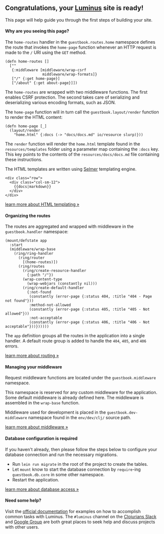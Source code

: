 <h2 class="alert alert-success">Congratulations, your <a class="alert-link" href="http://luminusweb.net">Luminus</a> site is ready!</h2>

This page will help guide you through the first steps of building your site.

#### Why are you seeing this page?

The `home-routes` handler in the `guestbook.routes.home` namespace
defines the route that invokes the `home-page` function whenever an HTTP
request is made to the `/` URI using the `GET` method.

```
(defn home-routes []
  [""
   {:middleware [middleware/wrap-csrf
                 middleware/wrap-formats]}
   ["/" {:get home-page}]
   ["/about" {:get about-page}]])
```

The `home-routes` are wrapped with two middleware functions. The first enables CSRF protection.
The second takes care of serializing and deserializing various encoding formats, such as JSON.

The `home-page` function will in turn call the `guestbook.layout/render` function
to render the HTML content:

```
(defn home-page [_]
  (layout/render
    "home.html" {:docs (-> "docs/docs.md" io/resource slurp)}))
```

The `render` function will render the `home.html` template found in the `resources/templates`
folder using a parameter map containing the `:docs` key. This key points to the
contents of the `resources/docs/docs.md` file containing these instructions.


The HTML templates are written using [Selmer](https://github.com/yogthos/Selmer) templating engine.


```
<div class="row">
  <div class="col-sm-12">
    {{docs|markdown}}
  </div>
</div>
```

<a class="btn btn-primary" href="http://www.luminusweb.net/docs/html_templating.md">learn more about HTML templating »</a>



#### Organizing the routes

The routes are aggregated and wrapped with middleware in the `guestbook.handler` namespace:

```
(mount/defstate app
  :start
  (middleware/wrap-base
    (ring/ring-handler
      (ring/router
        [(home-routes)])
      (ring/routes
        (ring/create-resource-handler
          {:path "/"})
        (wrap-content-type
          (wrap-webjars (constantly nil)))
        (ring/create-default-handler
          {:not-found
           (constantly (error-page {:status 404, :title "404 - Page not found"}))
           :method-not-allowed
           (constantly (error-page {:status 405, :title "405 - Not allowed"}))
           :not-acceptable
           (constantly (error-page {:status 406, :title "406 - Not acceptable"}))})))))
```

The `app` definition groups all the routes in the application into a single handler.
A default route group is added to handle the `404`, `405`, and `406` errors.

<a class="btn btn-primary" href="https://metosin.github.io/reitit/basics">learn more about routing »</a>

#### Managing your middleware

Request middleware functions are located under the `guestbook.middleware` namespace.

This namespace is reserved for any custom middleware for the application. Some default middleware is
already defined here. The middleware is assembled in the `wrap-base` function.

Middleware used for development is placed in the `guestbook.dev-middleware` namespace found in
the `env/dev/clj/` source path.

<a class="btn btn-primary" href="http://www.luminusweb.net/docs/middleware.md">learn more about middleware »</a>

<div class="bs-callout bs-callout-danger">

#### Database configuration is required

If you haven't already, then please follow the steps below to configure your database connection and run the necessary migrations.

* Run `lein run migrate` in the root of the project to create the tables.
* Let `mount` know to start the database connection by `require`-ing `guestbook.db.core` in some other namespace.
* Restart the application.

<a class="btn btn-primary" href="http://www.luminusweb.net/docs/database.md">learn more about database access »</a>

</div>



#### Need some help?

Visit the [official documentation](http://www.luminusweb.net/docs) for examples
on how to accomplish common tasks with Luminus. The `#luminus` channel on the [Clojurians Slack](http://clojurians.net/) and [Google Group](https://groups.google.com/forum/#!forum/luminusweb) are both great places to seek help and discuss projects with other users.
